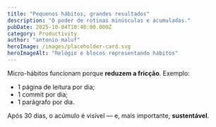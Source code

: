 ```yaml
---
title: "Pequenos hábitos, grandes resultados"
description: "O poder de rotinas minúsculas e acumuladas."
pubDate: 2025-10-04T10:40:00.000Z
category: Productivity
author: "antonio maluf"
heroImage: /images/placeholder-card.svg
heroImageAlt: "Relógio e blocos representando hábitos"
---
```


Micro-hábitos funcionam porque **reduzem a fricção**. Exemplo:

- 1 página de leitura por dia;
- 1 commit por dia;
- 1 parágrafo por dia.

Após 30 dias, o acúmulo é visível — e, mais importante, **sustentável**.